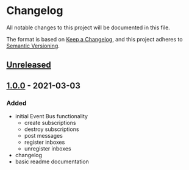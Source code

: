 # Changelog
All notable changes to this project will be documented in this file.

The format is based on [Keep a Changelog](https://keepachangelog.com/en/1.0.0/),
and this project adheres to [Semantic Versioning](https://semver.org/spec/v2.0.0.html).

## [Unreleased]

## [1.0.0] - 2021-03-03

### Added

- initial Event Bus functionality
    - create subscriptions
    - destroy subscriptions
    - post messages
    - register inboxes
    - unregister inboxes
- changelog
- basic readme documentation

[Unreleased]: https://github.com/codewithkyle/pubsub/compare/v1.0.0...HEAD
[1.0.0]: https://github.com/codewithkyle/pubsub/releases/tag/v1.0.0